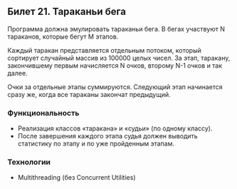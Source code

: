 ## Билет 21. Тараканьи бега
Программа должна эмулировать тараканьи бега. В бегах участвуют N
тараканов, которые бегут M этапов.

Каждый таракан представляется отдельным потоком, который сортирует
случайный массив из 100000 целых чисел. За этап, таракану, закончившему
первым начисляется N очков, второму N-1 очков и так далее.

Очки за отдельные этапы суммируются. Следующий этап начинается
сразу же, когда все тараканы закончат предыдущий.
### Функциональность
* Реализация классов «таракана» и «судьи» (по одному классу).
* После завершения каждого этапа судья должен выводить
статистику по этапу и по уже пройденным этапам.
### Технологии
* Multithreading (без Concurrent Utilities)